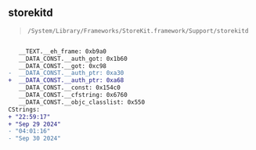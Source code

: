 ## storekitd

> `/System/Library/Frameworks/StoreKit.framework/Support/storekitd`

```diff

   __TEXT.__eh_frame: 0xb9a0
   __DATA_CONST.__auth_got: 0x1b60
   __DATA_CONST.__got: 0xc98
-  __DATA_CONST.__auth_ptr: 0xa30
+  __DATA_CONST.__auth_ptr: 0xa68
   __DATA_CONST.__const: 0x154c0
   __DATA_CONST.__cfstring: 0x6760
   __DATA_CONST.__objc_classlist: 0x550
CStrings:
+ "22:59:17"
+ "Sep 29 2024"
- "04:01:16"
- "Sep 30 2024"

```
